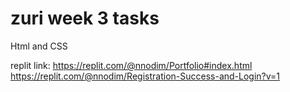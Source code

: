 # zuri week 3 tasks

Html and CSS

replit link: <https://replit.com/@nnodim/Portfolio#index.html>
<https://replit.com/@nnodim/Registration-Success-and-Login?v=1>
